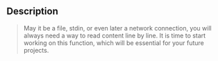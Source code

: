 ## Description
> May it be a file, stdin, or even later a network connection, you will always need a way to read content line by line. It is time to start working on this function, which will be essential for your future projects.

